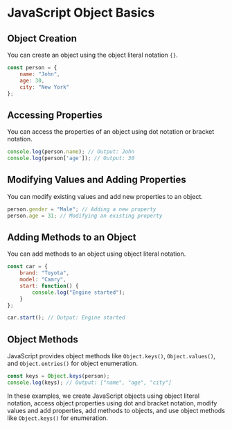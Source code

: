 
# JavaScript Object Basics

## Object Creation

You can create an object using the object literal notation `{}`.

```javascript
const person = {
    name: "John",
    age: 30,
    city: "New York"
};
```

## Accessing Properties

You can access the properties of an object using dot notation or bracket notation.

```javascript
console.log(person.name); // Output: John
console.log(person['age']); // Output: 30
```

## Modifying Values and Adding Properties

You can modify existing values and add new properties to an object.

```javascript
person.gender = "Male"; // Adding a new property
person.age = 31; // Modifying an existing property
```

## Adding Methods to an Object

You can add methods to an object using object literal notation.

```javascript
const car = {
    brand: "Toyota",
    model: "Camry",
    start: function() {
        console.log("Engine started");
    }
};

car.start(); // Output: Engine started
```

## Object Methods

JavaScript provides object methods like `Object.keys()`, `Object.values()`, and `Object.entries()` for object enumeration.

```javascript
const keys = Object.keys(person);
console.log(keys); // Output: ["name", "age", "city"]
```

In these examples, we create JavaScript objects using object literal notation, access object properties using dot and bracket notation, modify values and add properties, add methods to objects, and use object methods like `Object.keys()` for enumeration.

